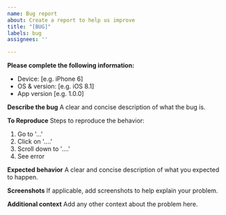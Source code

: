 ```yaml
---
name: Bug report
about: Create a report to help us improve
title: "[BUG]"
labels: bug
assignees: ''

---
```


**Please complete the following information:**
 - Device: [e.g. iPhone 6]
 - OS & version: [e.g. iOS 8.1]
 - App version [e.g. 1.0.0]

**Describe the bug**
A clear and concise description of what the bug is.

**To Reproduce**
Steps to reproduce the behavior:
1. Go to '...'
2. Click on '....'
3. Scroll down to '....'
4. See error

**Expected behavior**
A clear and concise description of what you expected to happen.

**Screenshots**
If applicable, add screenshots to help explain your problem.

**Additional context**
Add any other context about the problem here.
